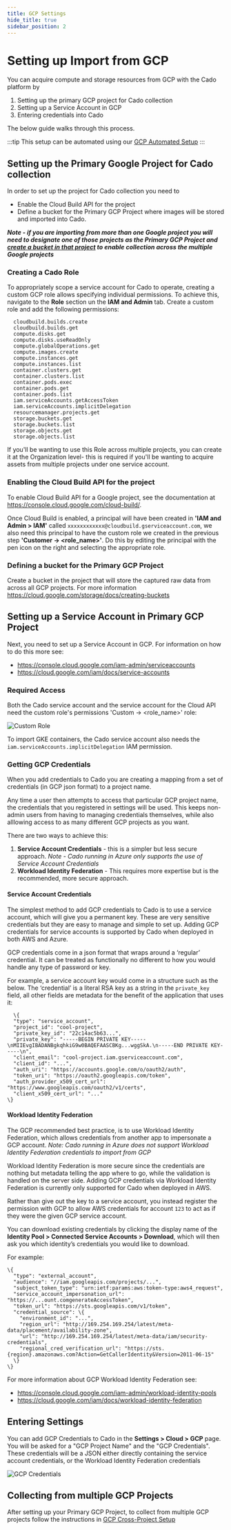 ```yaml
---
title: GCP Settings
hide_title: true
sidebar_position: 2
---
```


# Setting up Import from GCP

You can acquire compute and storage resources from GCP with the Cado platform by 

1. Setting up the primary GCP project for Cado collection
2. Setting up a Service Account in GCP
3. Entering credentials into Cado

The below guide walks through this process.

:::tip
This setup can be automated using our [GCP Automated Setup](./gcp-auto-setup.md)
:::

## Setting up the Primary Google Project for Cado collection
In order to set up the project for Cado collection you need to

* Enable the Cloud Build API for the project 
* Define a bucket for the Primary GCP Project where images will be stored and imported into Cado.

***Note - if you are importing from more than one Google project you will need to designate one of those projects as the Primary GCP Project and [create a bucket in that project](./gcp-settings.md#defining-a-bucket-for-the-primary-gcp-project) to enable collection across the multiple Google projects***

### Creating a Cado Role
To appropriately scope a service account for Cado to operate, creating a custom GCP role allows specifying individual permissions. To achieve this, navigate to the **Role** section un the **IAM and Admin** tab. Create a custom role and add the following permissions:
```
  cloudbuild.builds.create
  cloudbuild.builds.get
  compute.disks.get
  compute.disks.useReadOnly
  compute.globalOperations.get
  compute.images.create
  compute.instances.get
  compute.instances.list
  container.clusters.get
  container.clusters.list
  container.pods.exec
  container.pods.get
  container.pods.list
  iam.serviceAccounts.getAccessToken
  iam.serviceAccounts.implicitDelegation
  resourcemanager.projects.get
  storage.buckets.get
  storage.buckets.list
  storage.objects.get
  storage.objects.list
```
If you'll be wanting to use this Role across multiple projects, you can create it at the Organization level- this is required if you'll be wanting to acquire assets from multiple projects under one service account.

### Enabling the Cloud Build API for the project

To enable Cloud Build API for a Google project, see the documentation at https://console.cloud.google.com/cloud-build/.

Once Cloud Build is enabled, a principal will have been created in **'IAM and Admin > IAM'** called `xxxxxxxxxxxx@cloudbuild.gserviceaccount.com`, we also need this principal to have the custom role we created in the previous step **'Customer -> \<role_name\>'**. Do this by editing the principal with the pen icon on the right and selecting the appropriate role.

### Defining a bucket for the Primary GCP Project

Create a bucket in the project that will store the captured raw data from across all GCP projects. For more information https://cloud.google.com/storage/docs/creating-buckets


## Setting up a Service Account in Primary GCP Project
Next, you need to set up a Service Account in GCP. For information on how to do this more see:
* https://console.cloud.google.com/iam-admin/serviceaccounts
* https://cloud.google.com/iam/docs/service-accounts

### Required Access
Both the Cado service account and the service account for the Cloud API need the custom role's permissions 'Custom -> \<role_name\>' role:

![Custom Role](/img/gcp-custom-role.png)

To import GKE containers, the Cado service account also needs the `iam.serviceAccounts.implicitDelegation` IAM permission.


### Getting GCP Credentials

When you add credentials to Cado you are creating a mapping from a set of credentials (in GCP json format) to a project name.

Any time a user then attempts to access that particular GCP project name, the credentials that you registered in settings will be used. This keeps non-admin users from having to managing credentials themselves, while also alllowing access to as many different GCP projects as you want.

There are two ways to achieve this:

1. **Service Account Credentials** - this is a simpler but less secure approach. *Note - Cado running in Azure only supports the use of Service Account Credentials*
2. **Workload Identity Federation** - This requires more expertise but is the recommended, more secure approach.

#### Service Account Credentials

The simplest method to add GCP credentials to Cado is to use a service account, which will give you a permanent key. These are very sensitive credentials but they are easy to manage and simple to set up. Adding GCP credentials for service accounts is supported by Cado when deployed in both AWS and Azure.

GCP credentials come in a json format that wraps around a ‘regular’ credential. It can be treated as functionally no different to how you would handle any type of password or key.

For example, a service account key would come in a structure such as the below. The ‘credential’ is a literal RSA key as a string in the `private_key` field, all other fields are metadata for the benefit of the application that uses it:

      \{
      "type": "service_account",
      "project_id": "cool-project",
      "private_key_id": "22c14ac5b63...",
      "private_key": "-----BEGIN PRIVATE KEY-----\nMIIEvgIBADANBgkqhkiG9w0BAQEFAASCBKg...wggSkA.\n-----END PRIVATE KEY-----\n",
      "client_email": "cool-project.iam.gserviceaccount.com",
      "client_id": "...",
      "auth_uri": "https://accounts.google.com/o/oauth2/auth",
      "token_uri": "https://oauth2.googleapis.com/token",
      "auth_provider_x509_cert_url": "https://www.googleapis.com/oauth2/v1/certs",
      "client_x509_cert_url": "..."
    \}

#### Workload Identity Federation

The GCP recommended best practice, is to use Workload Identity Federation, which allows credentials from another app to impersonate a GCP account. *Note: Cado running in Azure does not support Workload Identity Federation credentials to import from GCP*

Workload Identity Federation is more secure since the credentials are nothing but metadata telling the app where to go, while the validation is handled on the server side. Adding GCP credentials via Workload Identity Federation is currently only supported for Cado when deployed in AWS.

Rather than give out the key to a service account, you instead register the permission with GCP to allow AWS credentials for account `123` to act as if they were the given GCP service account.

You can download existing credentials by clicking the display name of the **Identity Pool > Connected Service Accounts > Download**, which will then ask you which identity’s credentials you would like to download.

For example:

    \{
      "type": "external_account",
      "audience": "//iam.googleapis.com/projects/...",
      "subject_token_type": "urn:ietf:params:aws:token-type:aws4_request",
      "service_account_impersonation_url": "https://...ount.comgenerateAccessToken",
      "token_url": "https://sts.googleapis.com/v1/token",
      "credential_source": \{
        "environment_id": "...",
        "region_url": "http://169.254.169.254/latest/meta-data/placement/availability-zone",
        "url": "http://169.254.169.254/latest/meta-data/iam/security-credentials",
        "regional_cred_verification_url": "https://sts.{region}.amazonaws.com?Action=GetCallerIdentity&Version=2011-06-15"
      \}
    \}

For more information about GCP Workload Identity Federation see:
* https://console.cloud.google.com/iam-admin/workload-identity-pools
* https://cloud.google.com/iam/docs/workload-identity-federation

## Entering Settings
You can add GCP Credentials to Cado in the **Settings > Cloud > GCP** page.
You will be asked for a "GCP Project Name" and the "GCP Credentials". These credentials will be a JSON either directly containing the service account credentials, or the Workload Identity Federation credentials 

![GCP Credentials](/img/gcp-credentials.png)

## Collecting from multiple GCP Projects
After setting up your Primary GCP Project, to collect from multiple GCP projects follow the instructions in [GCP Cross-Project Setup](./gcp-cross-project.md)